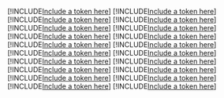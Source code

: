 [!INCLUDE[Include a token here](refs1533214514066/r1.md)]
[!INCLUDE[Include a token here](refs1533214514066/r2.md)]
[!INCLUDE[Include a token here](refs1533214514066/r3.md)]
[!INCLUDE[Include a token here](refs1533214514066/r4.md)]
[!INCLUDE[Include a token here](refs1533214514066/r5.md)]
[!INCLUDE[Include a token here](refs1533214514066/r6.md)]
[!INCLUDE[Include a token here](refs1533214514066/r7.md)]
[!INCLUDE[Include a token here](refs1533214514066/r8.md)]
[!INCLUDE[Include a token here](refs1533214514066/r9.md)]
[!INCLUDE[Include a token here](refs1533214514066/r10.md)]
[!INCLUDE[Include a token here](refs1533214514066/r11.md)]
[!INCLUDE[Include a token here](refs1533214514066/r12.md)]
[!INCLUDE[Include a token here](refs1533214514066/r13.md)]
[!INCLUDE[Include a token here](refs1533214514066/r14.md)]
[!INCLUDE[Include a token here](refs1533214514066/r15.md)]
[!INCLUDE[Include a token here](refs1533214514066/r16.md)]
[!INCLUDE[Include a token here](refs1533214514066/r17.md)]
[!INCLUDE[Include a token here](refs1533214514066/r18.md)]
[!INCLUDE[Include a token here](refs1533214514066/r19.md)]
[!INCLUDE[Include a token here](refs1533214514066/r20.md)]